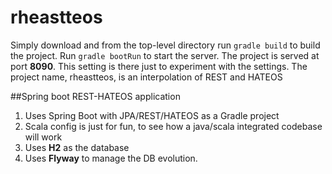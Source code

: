 # rheastteos

Simply download and from the top-level directory run `gradle build` to build the project. Run `gradle bootRun` 
to start the server. The project is served at  port **8090**. This setting is there just to experiment with the settings.
The project name, rheastteos,  is an interpolation of REST and HATEOS

##Spring boot REST-HATEOS application

1. Uses Spring Boot with JPA/REST/HATEOS as a Gradle project
1. Scala config is just for fun, to see how a java/scala integrated codebase will work
1. Uses **H2** as the database
1. Uses **Flyway** to manage the DB evolution.


